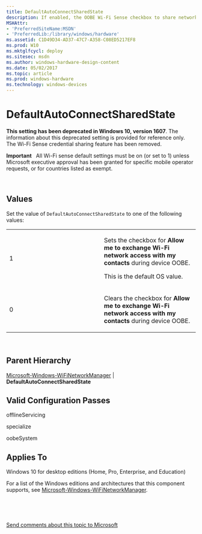 ```yaml
---
title: DefaultAutoConnectSharedState
description: If enabled, the OOBE Wi-Fi Sense checkbox to share networks with contacts will be checked.
MSHAttr:
- 'PreferredSiteName:MSDN'
- 'PreferredLib:/library/windows/hardware'
ms.assetid: C1D49D34-AD37-47C7-A358-C08ED5217EF8
ms.prod: W10
ms.mktglfcycl: deploy
ms.sitesec: msdn
ms.author: windows-hardware-design-content
ms.date: 05/02/2017
ms.topic: article
ms.prod: windows-hardware
ms.technology: windows-devices
---
```


# DefaultAutoConnectSharedState

**This setting has been deprecated in Windows 10, version 1607**. The information about this deprecated setting is provided for reference only. The Wi-Fi Sense credential sharing feature has been removed.

**Important**  
All Wi-Fi sense default settings must be on (or set to 1) unless Microsoft executive approval has been granted for specific mobile operator requests, or for countries listed as exempt.

 

## Values


Set the value of `DefaultAutoConnectSharedState` to one of the following values:

<table>
<colgroup>
<col width="50%" />
<col width="50%" />
</colgroup>
<tbody>
<tr class="odd">
<td><p>1</p></td>
<td><p>Sets the checkbox for <strong>Allow me to exchange Wi-Fi network access with my contacts</strong> during device OOBE.</p>
<p>This is the default OS value.</p></td>
</tr>
<tr class="even">
<td><p>0</p></td>
<td><p>Clears the checkbox for <strong>Allow me to exchange Wi-Fi network access with my contacts</strong> during device OOBE.</p></td>
</tr>
</tbody>
</table>

 

## Parent Hierarchy


[Microsoft-Windows-WiFiNetworkManager](microsoft-windows-wifinetworkmanager.md) | **DefaultAutoConnectSharedState**

## Valid Configuration Passes


offlineServicing

specialize

oobeSystem

## Applies To


Windows 10 for desktop editions (Home, Pro, Enterprise, and Education)

For a list of the Windows editions and architectures that this component supports, see [Microsoft-Windows-WiFiNetworkManager](microsoft-windows-wifinetworkmanager.md).

 

 

[Send comments about this topic to Microsoft](mailto:wsddocfb@microsoft.com?subject=Documentation%20feedback%20%5Bp_unattend\p_unattend%5D:%20DefaultAutoConnectSharedState%20%20RELEASE:%20%2810/3/2016%29&body=%0A%0APRIVACY%20STATEMENT%0A%0AWe%20use%20your%20feedback%20to%20improve%20the%20documentation.%20We%20don't%20use%20your%20email%20address%20for%20any%20other%20purpose,%20and%20we'll%20remove%20your%20email%20address%20from%20our%20system%20after%20the%20issue%20that%20you're%20reporting%20is%20fixed.%20While%20we're%20working%20to%20fix%20this%20issue,%20we%20might%20send%20you%20an%20email%20message%20to%20ask%20for%20more%20info.%20Later,%20we%20might%20also%20send%20you%20an%20email%20message%20to%20let%20you%20know%20that%20we've%20addressed%20your%20feedback.%0A%0AFor%20more%20info%20about%20Microsoft's%20privacy%20policy,%20see%20http://privacy.microsoft.com/default.aspx. "Send comments about this topic to Microsoft")




